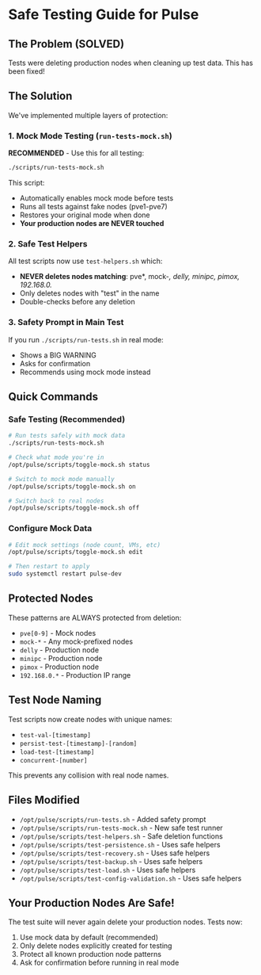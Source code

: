 # Safe Testing Guide for Pulse

## The Problem (SOLVED)
Tests were deleting production nodes when cleaning up test data. This has been fixed!

## The Solution
We've implemented multiple layers of protection:

### 1. Mock Mode Testing (`run-tests-mock.sh`)
**RECOMMENDED** - Use this for all testing:
```bash
./scripts/run-tests-mock.sh
```

This script:
- Automatically enables mock mode before tests
- Runs all tests against fake nodes (pve1-pve7)
- Restores your original mode when done
- **Your production nodes are NEVER touched**

### 2. Safe Test Helpers
All test scripts now use `test-helpers.sh` which:
- **NEVER deletes nodes matching**: pve*, mock-*, delly, minipc, pimox, 192.168.0.*
- Only deletes nodes with "test" in the name
- Double-checks before any deletion

### 3. Safety Prompt in Main Test
If you run `./scripts/run-tests.sh` in real mode:
- Shows a BIG WARNING
- Asks for confirmation
- Recommends using mock mode instead

## Quick Commands

### Safe Testing (Recommended)
```bash
# Run tests safely with mock data
./scripts/run-tests-mock.sh

# Check what mode you're in
/opt/pulse/scripts/toggle-mock.sh status

# Switch to mock mode manually
/opt/pulse/scripts/toggle-mock.sh on

# Switch back to real nodes
/opt/pulse/scripts/toggle-mock.sh off
```

### Configure Mock Data
```bash
# Edit mock settings (node count, VMs, etc)
/opt/pulse/scripts/toggle-mock.sh edit

# Then restart to apply
sudo systemctl restart pulse-dev
```

## Protected Nodes
These patterns are ALWAYS protected from deletion:
- `pve[0-9]` - Mock nodes
- `mock-*` - Any mock-prefixed nodes
- `delly` - Production node
- `minipc` - Production node  
- `pimox` - Production node
- `192.168.0.*` - Production IP range

## Test Node Naming
Test scripts now create nodes with unique names:
- `test-val-[timestamp]`
- `persist-test-[timestamp]-[random]`
- `load-test-[timestamp]`
- `concurrent-[number]`

This prevents any collision with real node names.

## Files Modified
- `/opt/pulse/scripts/run-tests.sh` - Added safety prompt
- `/opt/pulse/scripts/run-tests-mock.sh` - New safe test runner
- `/opt/pulse/scripts/test-helpers.sh` - Safe deletion functions
- `/opt/pulse/scripts/test-persistence.sh` - Uses safe helpers
- `/opt/pulse/scripts/test-recovery.sh` - Uses safe helpers
- `/opt/pulse/scripts/test-backup.sh` - Uses safe helpers
- `/opt/pulse/scripts/test-load.sh` - Uses safe helpers
- `/opt/pulse/scripts/test-config-validation.sh` - Uses safe helpers

## Your Production Nodes Are Safe!
The test suite will never again delete your production nodes. Tests now:
1. Use mock data by default (recommended)
2. Only delete nodes explicitly created for testing
3. Protect all known production node patterns
4. Ask for confirmation before running in real mode